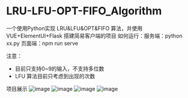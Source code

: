 # LRU-LFU-OPT-FIFO_Algorithm
一个使用Python实现 LRU&amp;LFU&amp;OPT&amp;FIFO 算法，并使用VUE+ElementUI+Flask 搭建简易客户端的项目
如何运行：服务端：python xx.py 页面端：npm run serve 

注意：
- 目前只支持0~9的输入，不支持多位数
- LFU 算法目前只考虑到出现的次数

项目展示
![image](https://user-images.githubusercontent.com/62240650/144018052-be66c90b-472a-422a-9282-012cfd598d2d.png)
![image](https://user-images.githubusercontent.com/62240650/144018117-d3730906-b282-441c-a0e5-daf74794cc9a.png)
![image](https://user-images.githubusercontent.com/62240650/144018163-4e20801d-bd87-40bb-867e-db3fa8a33277.png)
![image](https://user-images.githubusercontent.com/62240650/144018201-1ad7fce3-91e9-4ff9-8877-4e3559b2c2b5.png)



